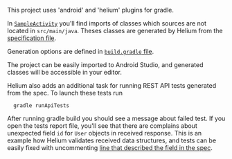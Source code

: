 This project uses 'android' and 'helium' plugins for gradle.

In [`SampleActivity`](https://github.com/stanfy/helium/blob/master/samples/android/src/main/java/com/stanfy/helium/sample/android/SampleActivity.java#L8)
you'll find imports of classes which sources are not located in `src/main/java`.
Theses classes are generated by Helium from the
[specification file](https://github.com/stanfy/helium/blob/master/samples/android/src/api/twitter.api).

Generation options are defined in [`build.gradle` file](https://github.com/stanfy/helium/blob/master/samples/android/build.gradle#L46).

The project can be easily imported to Android Studio, and generated classes will be accessible in your editor.

Helium also adds an additional task for running REST API tests generated from the spec.
To launch these tests run
```
  gradle runApiTests
```

After running gradle build you should see a message about failed test.
If you open the tests report file, you'll see that there are complains about
unexpected field `id` for `User` objects in received response.
This is an example how Helium validates received data structures, and tests can be easily
fixed with uncommenting [line that described the field in the spec](https://github.com/stanfy/helium/blob/master/samples/android/src/api/twitter.api#L16).

